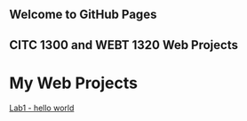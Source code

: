 ## Welcome to GitHub Pages
## CITC 1300 and WEBT 1320 Web Projects

<h1> My Web Projects </h1>

<a href="/Lab1/Index.HTML">Lab1 - hello world</a>
